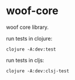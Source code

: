 # woof-core

woof core library.


run tests in clojure: 

    clojure -A:dev:test
    
run tests in cljs:

    clojure -A:dev:clsj-test 

